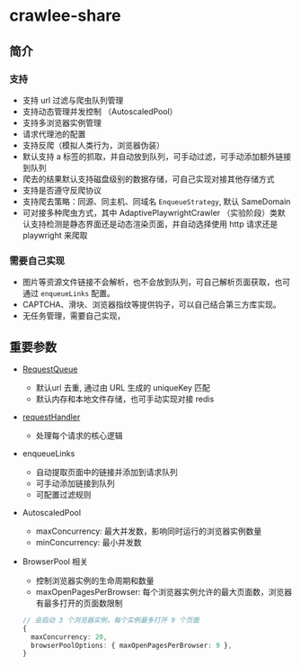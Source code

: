 # crawlee-share

## 简介

### 支持

- 支持 url 过滤与爬虫队列管理
- 支持动态管理并发控制 （AutoscaledPool）
- 支持多浏览器实例管理
- 请求代理池的配置
- 支持反爬（模拟人类行为，浏览器伪装）
- 默认支持 a 标签的抓取，并自动放到队列，可手动过滤，可手动添加额外链接到队列
- 爬去的结果默认支持磁盘级别的数据存储，可自己实现对接其他存储方式
- 支持是否遵守反爬协议
- 支持爬去策略：同源、同主机、同域名 `EnqueueStrategy`, 默认  SameDomain
- 可对接多种爬虫方式，其中 AdaptivePlaywrightCrawler （实验阶段）类默认支持检测是静态界面还是动态渲染页面，并自动选择使用 http 请求还是 playwright 来爬取

### 需要自己实现

- 图片等资源文件链接不会解析，也不会放到队列，可自己解析页面获取，也可通过 `enqueueLinks` 配置。
- CAPTCHA、滑块、浏览器指纹等提供钩子，可以自己结合第三方库实现。
- 无任务管理，需要自己实现，

## 重要参数

- [RequestQueue](https://crawlee.dev/js/api/core/class/RequestQueue)
  - 默认url 去重, 通过由 URL 生成的 uniqueKey 匹配
  - 默认内存和本地文件存储，也可手动实现对接 redis

- [requestHandler](https://crawlee.dev/js/api/basic-crawler/interface/BasicCrawlerOptions#requestHandler)
  - 处理每个请求的核心逻辑

- enqueueLinks
  - 自动提取页面中的链接并添加到请求队列
  - 可手动添加链接到队列
  - 可配置过滤规则

- AutoscaledPool
  - maxConcurrency: 最大并发数，影响同时运行的浏览器实例数量
  - minConcurrency: 最小并发数
  
- BrowserPool 相关
  - 控制浏览器实例的生命周期和数量
  - maxOpenPagesPerBrowser: 每个浏览器实例允许的最大页面数，浏览器有最多打开的页面数限制

  ``` typescript
  // 会启动 3 个浏览器实例，每个实例最多打开 9 个页面
  {
    maxConcurrency: 20,
    browserPoolOptions: { maxOpenPagesPerBrowser: 9 },
  }
  ```
